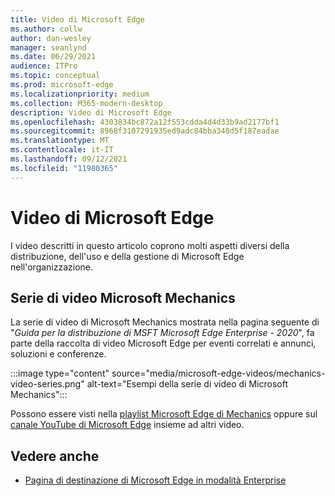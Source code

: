 ```yaml
---
title: Video di Microsoft Edge
ms.author: collw
author: dan-wesley
manager: seanlynd
ms.date: 06/29/2021
audience: ITPro
ms.topic: conceptual
ms.prod: microsoft-edge
ms.localizationpriority: medium
ms.collection: M365-modern-desktop
description: Video di Microsoft Edge
ms.openlocfilehash: 4303834bc872a12f553cdda4d4d33b9ad2177bf1
ms.sourcegitcommit: 8968f3107291935ed9adc84bba348d5f187eadae
ms.translationtype: MT
ms.contentlocale: it-IT
ms.lasthandoff: 09/12/2021
ms.locfileid: "11980365"
---
```

# <a name="microsoft-edge-videos"></a>Video di Microsoft Edge

I video descritti in questo articolo coprono molti aspetti diversi della distribuzione, dell'uso e della gestione di Microsoft Edge nell'organizzazione.

## <a name="the-microsoft-mechanics-video-series"></a>Serie di video Microsoft Mechanics

La serie di video di Microsoft Mechanics mostrata nella pagina seguente di "*Guida per la distribuzione di MSFT Microsoft Edge Enterprise - 2020*", fa parte della raccolta di video Microsoft Edge per eventi correlati e annunci, soluzioni e conferenze.

:::image type="content" source="media/microsoft-edge-videos/mechanics-video-series.png" alt-text="Esempi della serie di video di Microsoft Mechanics":::

Possono essere visti nella [playlist Microsoft Edge di Mechanics](https://www.youtube.com/playlist?list=PLXtHYVsvn_b-uXh1tMeYpT-0iD8tD3tFy) oppure sul [canale YouTube di Microsoft Edge](https://www.youtube.com/channel/UCIGx7oT8p6-jUpOfg98yelA) insieme ad altri video.

## <a name="see-also"></a>Vedere anche

- [Pagina di destinazione di Microsoft Edge in modalità Enterprise](https://aka.ms/EdgeEnterprise)